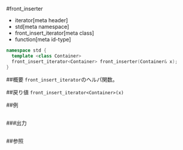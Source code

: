 #front_inserter
* iterator[meta header]
* std[meta namespace]
* front_insert_iterator[meta class]
* function[meta id-type]

```cpp
namespace std {
  template <class Container>
  front_insert_iterator<Container> front_inserter(Container& x);
}
```

##概要
`front_insert_iterator`のヘルパ関数。


##戻り値
`front_insert_iterator<Container>(x)`


##例
```cpp
```

###出力
```
```

##参照
